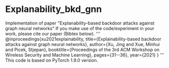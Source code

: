 # Explanability_bkd_gnn
Implementation of paper "Explanability-based backdoor attacks against graph neural networks"
If you make use of the code/experiment in your work, please cite our paper (Bibtex below).
'''
@inproceedings{xu2021explainability,
  title={Explainability-based backdoor attacks against graph neural networks},
  author={Xu, Jing and Xue, Minhui and Picek, Stjepan},
  booktitle={Proceedings of the 3rd ACM Workshop on Wireless Security and Machine Learning},
  pages={31--36},
  year={2021}
}
'''
This code is based on PyTorch 1.9.0 version.
